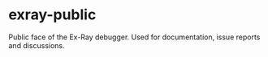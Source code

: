 # exray-public
Public face of the Ex-Ray debugger. Used for documentation, issue reports and discussions.
